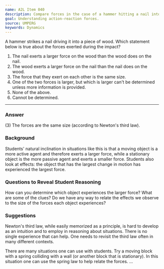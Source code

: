 ```yaml
---
name: A2L Item 040
description: Compare forces in the case of a hammer hitting a nail into wood.
goal: Understanding action-reaction forces.
source: UMPERG
keywords: Dynamics
---
```


A hammer strikes a nail driving it into a piece of wood. Which statement
below is true about the forces exerted during the impact?

1. The nail exerts a larger force on the wood than the wood does on the
nail.
2. The wood exerts a larger force on the nail than the nail does on the
wood.
3. The force that they exert on each other is the same size.
4. One of the two forces is larger, but which is larger can't be determined
unless more information is provided.
5. None of the above.
6. Cannot be determined.


<hr/>

### Answer

(3) The forces are the same size (according to Newton's third law).

### Background

Students' natural inclination in situations like this is that a moving
object is a more active agent and therefore exerts a larger force, while
a stationary object is the more passive agent and exerts a smaller
force.  Students also look at effects: the object that has the largest
change in motion has experienced the largest force.

### Questions to Reveal Student Reasoning

How can you determine which object experiences the larger force?  What
are some of the clues?  Do we have any way to relate the effects we
observe to the size of the forces each object experiences?

### Suggestions

Newton's third law, while easily memorized as a principle, is hard to
develop as an intuition and to employ in reasoning about situations. 
There is no single experience that can help.  One needs to revisit the
third law often in many different contexts.

There are many situations one can use with students.  Try a moving block
with a spring colliding with a wall (or another block that is
stationary).  In this situation one can use the spring law to help
relate the forces.
...
